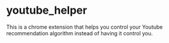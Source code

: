 # youtube_helper
This is a chrome extension that helps you control your Youtube recommendation algorithm instead of having it control you.
